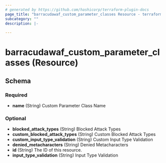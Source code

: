 ```yaml
---
# generated by https://github.com/hashicorp/terraform-plugin-docs
page_title: "barracudawaf_custom_parameter_classes Resource - terraform-provider-barracudawaf"
subcategory: ""
description: |-
  
---
```


# barracudawaf_custom_parameter_classes (Resource)





<!-- schema generated by tfplugindocs -->
## Schema

### Required

- **name** (String) Custom Parameter Class Name

### Optional

- **blocked_attack_types** (String) Blocked Attack Types
- **custom_blocked_attack_types** (String) Custom Blocked Attack Types
- **custom_input_type_validation** (String) Custom Input Type Validation
- **denied_metacharacters** (String) Denied Metacharacters
- **id** (String) The ID of this resource.
- **input_type_validation** (String) Input Type Validation


